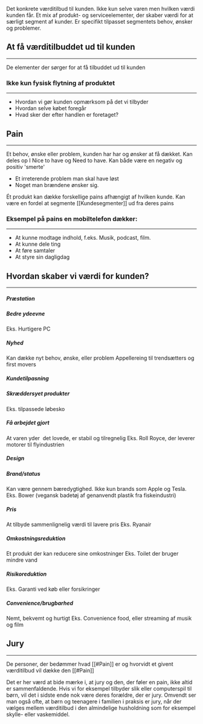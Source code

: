 Det konkrete værditilbud til kunden.
Ikke kun selve varen men hvilken værdi kunden får.
Et mix af produkt- og serviceelementer, der skaber værdi for at særligt segment af kunder.
Er specifikt tilpasset segmentets behov, ønsker og problemer.

## At få værditilbuddet ud til kunden
---
De elementer der sørger for at få tilbuddet ud til kunden

### Ikke kun fysisk flytning af produktet
---
- Hvordan vi gør kunden opmærksom på det vi tilbyder
- Hvordan selve købet foregår
- Hvad sker der efter handlen er foretaget?



## Pain
---
Et behov, ønske eller problem, kunden har har og ønsker at få dækket.
Kan deles op I Nice to have og Need to have.
Kan både være en negativ og positiv 'smerte'

- Et irreterende problem man skal have løst
- Noget man brændene ønsker sig.

Ét produkt kan dække forskellige pains afhængigt af hvilken kunde.
Kan være en fordel at segmente [[Kundesegmenter]] ud fra deres pains

### Eksempel på pains en mobiltelefon dækker:
---
- At kunne modtage indhold, f.eks. Musik, podcast, film.
- At kunne dele ting
- At føre samtaler
- At styre sin dagligdag

## Hvordan skaber vi værdi for kunden? 
---
##### Præstation
##### Bedre ydeevne 
Eks. Hurtigere PC
##### Nyhed
Kan dække nyt behov, ønske, eller problem
Appellereing til trendsætters og first movers
##### Kundetilpasning
##### Skræddersyet produkter
Eks. tilpassede løbesko
##### Få arbejdet gjort
At varen yder  det lovede, er stabil og tilregnelig 
Eks. Roll Royce, der leverer motorer til flyindustrien
##### Design

##### Brand/status
Kan være gennem bæredygtighed.
Ikke kun brands som Apple og Tesla.
Eks. Bower (vegansk badetøj af genanvendt plastik fra fiskeindustri)

##### Pris
At tilbyde sammenlignelig værdi til lavere pris
Eks. Ryanair

##### Omkostningsreduktion
Et produkt der kan reducere sine omkostninger
Eks. Toilet der bruger mindre vand

##### Risikoreduktion
Eks. Garanti ved køb eller forsikringer

##### Convenience/brugbarhed
Nemt, bekvemt og hurtigt
Eks. Convenience food, eller streaming af musik og film

## Jury
---
De personer, der bedømmer hvad [[#Pain]] er og hvorvidt et givent værditilbud vil dække den [[#Pain]]

Det er her værd at bide mærke i, at jury og den, der føler en pain, ikke altid er sammenfaldende. Hvis vi for eksempel tilbyder slik eller computerspil til børn, vil det i sidste ende nok være deres forældre, der er jury. Omvendt ser man også ofte, at børn og teenagere i familien i praksis er jury, når der vælges mellem værditilbud i den almindelige husholdning som for eksempel skylle- eller vaskemiddel.